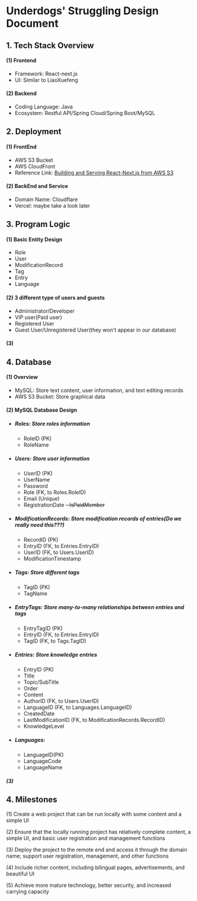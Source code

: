 # **Underdogs' Struggling Design Document**

## 1. Tech Stack Overview

#### (1) Frontend
- Framework: React-next.js
- UI: Similar to LiaoXuefeng

#### (2) Backend
- Coding Language: Java
- Ecosystem: Restful API/Spring Cloud/Spring Boot/MySQL

## 2. Deployment

#### (1) FrontEnd
- AWS S3 Bucket
- AWS CloudFront
- Reference Link: [Building and Serving React-Next.js from AWS S3](https://stackoverflow.com/questions/73913516/building-and-serving-react-nextjs-from-aws-s3)

#### (2) BackEnd and Service
- Domain Name: Cloudflare
- Vercel: maybe take a look later

## 3. Program Logic

#### (1) Basic Entity Design
  - Role
  - User
  - ModificationRecord
  - Tag
  - Entry
  - Language
#### (2) 3 different type of users and guests
  - Administrator/Developer
  - VIP user(Paid user)
  - Registered User
  - Guest User/Unregistered User(they won't appear in our database)
#### (3) 

## 4. Database
#### (1) Overview
- MySQL: Store text content, user information, and text editing records
- AWS S3 Bucket: Store graphical data

#### (2) MySQL Database Design
- ##### Roles: Store roles information
    - RoleID (PK)
    - RoleName

- ##### Users: Store user information
    - UserID (PK)
    - UserName
    - Password
    - Role (FK, to Roles.RoleID)
    - Email (Unique)
    - RegistrationDate
    ~~- IsPaidMember~~

- ##### ModificationRecords: Store modification records of entries(Do we really need this???)
    - RecordID (PK)
    - EntryID (FK, to Entries.EntryID)
    - UserID (FK, to Users.UserID)
    - ModificationTimestamp

- ##### Tags: Store different tags
  - TagID (PK)
  - TagName

- ##### EntryTags: Store many-to-many relationships between entries and tags
  - EntryTagID (PK)
  - EntryID (FK, to Entries.EntryID)
  - TagID (FK, to Tags.TagID)

- ##### Entries: Store knowledge entries
    - EntryID (PK)
    - Title
    - Topic/SubTitle
    - Order
    - Content
    - AuthorID (FK, to Users.UserID)
    - LanguageID (FK, to Languages.LanguageID)
    - CreatedDate
    - LastModificationID (FK, to ModificationRecords.RecordID)
    - KnowledgeLevel

- ##### Languages:
    - LanguageID(PK)
    - LanguageCode
    - LanguageName

##### (3) 
## 4. Milestones
(1) Create a web project that can be run locally with some content and a simple UI

(2) Ensure that the locally running project has relatively complete content, a simple UI, and basic user registration and management functions

(3) Deploy the project to the remote end and access it through the domain name; support user registration, management, and other functions

(4) Include richer content, including bilingual pages, advertisements, and beautiful UI

(5) Achieve more mature technology, better security, and increased carrying capacity
